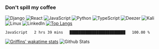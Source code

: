 ### Don't spill my coffee 
![Django](https://img.shields.io/badge/django-%23092E20.svg?style=for-the-badge&logo=django&logoColor=white)
![React](https://img.shields.io/badge/react-%2320232a.svg?style=for-the-badge&logo=react&logoColor=%2361DAFB)
![JavaScript](https://img.shields.io/badge/javascript-%23323330.svg?style=for-the-badge&logo=javascript&logoColor=%23F7DF1E)
![Python](https://img.shields.io/badge/python-3670A0?style=for-the-badge&logo=python&logoColor=ffdd54)
![TypeScript](https://img.shields.io/badge/typescript-%23007ACC.svg?style=for-the-badge&logo=typescript&logoColor=white)
![Deezer](https://img.shields.io/badge/Deezer-FEAA2D?style=for-the-badge&logo=deezer&logoColor=white)
![Kali](https://img.shields.io/badge/Kali-268BEE?style=for-the-badge&logo=kalilinux&logoColor=white)
![Linux](https://img.shields.io/badge/Linux-FCC624?style=for-the-badge&logo=linux&logoColor=black)
![LinkedIn](https://img.shields.io/badge/linkedin-%230077B5.svg?style=for-the-badge&logo=linkedin&logoColor=white)
[![Top Langs](https://github-readme-stats.vercel.app/api/top-langs/?username=kymgriffins&layout=compact)](https://github.com/kymgriffins/github-readme-stats)
<!--START_SECTION:waka-->

```text
JavaScript   2 hrs 39 mins   █████████████████████████   100.00 %
```

<!--END_SECTION:waka-->
[![Griffins' wakatime stats](https://github-readme-stats.vercel.app/api/wakatime?username=kymgriffins)](https://github.com/kymgriffins/github-readme-stats)
![Github Stats](https://github-readme-stats.vercel.app/api?username=kymgriffins&theme=radical)
